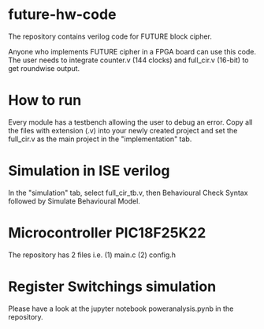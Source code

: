 # future-hw-code
The repository contains verilog code for FUTURE block cipher.

Anyone who implements FUTURE cipher in a FPGA board can use this code. The user needs to integrate counter.v (144 clocks) and full_cir.v (16-bit) to get roundwise output.

# How to run

Every module has a testbench allowing the user to debug an error. Copy all the files with extension (.v) into your newly created project and set the full_cir.v as the main project in the "implementation" tab.

# Simulation in ISE verilog

In the "simulation" tab, select full_cir_tb.v, then Behavioural Check Syntax followed by Simulate Behavioural Model.

# Microcontroller PIC18F25K22

The repository has 2 files i.e. (1) main.c (2) config.h

# Register Switchings simulation

Please have a look at the jupyter notebook poweranalysis.pynb in the repository.
